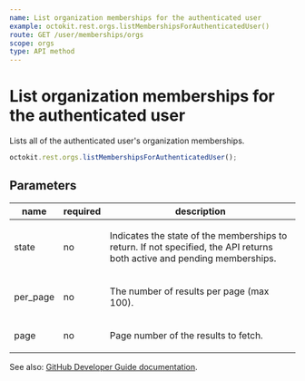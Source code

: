 ```yaml
---
name: List organization memberships for the authenticated user
example: octokit.rest.orgs.listMembershipsForAuthenticatedUser()
route: GET /user/memberships/orgs
scope: orgs
type: API method
---
```


# List organization memberships for the authenticated user

Lists all of the authenticated user's organization memberships.

```js
octokit.rest.orgs.listMembershipsForAuthenticatedUser();
```

## Parameters

<table>
  <thead>
    <tr>
      <th>name</th>
      <th>required</th>
      <th>description</th>
    </tr>
  </thead>
  <tbody>
    <tr><td>state</td><td>no</td><td>

Indicates the state of the memberships to return. If not specified, the API returns both active and pending memberships.

</td></tr>
<tr><td>per_page</td><td>no</td><td>

The number of results per page (max 100).

</td></tr>
<tr><td>page</td><td>no</td><td>

Page number of the results to fetch.

</td></tr>
  </tbody>
</table>

See also: [GitHub Developer Guide documentation](https://docs.github.com/rest/orgs/members#list-organization-memberships-for-the-authenticated-user).
